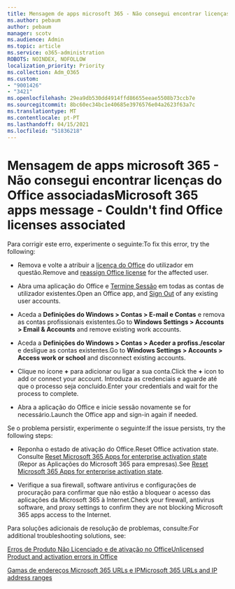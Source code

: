 ```yaml
---
title: Mensagem de apps microsoft 365 - Não consegui encontrar licenças do Office associadas
ms.author: pebaum
author: pebaum
manager: scotv
ms.audience: Admin
ms.topic: article
ms.service: o365-administration
ROBOTS: NOINDEX, NOFOLLOW
localization_priority: Priority
ms.collection: Adm_O365
ms.custom:
- "9001426"
- "3421"
ms.openlocfilehash: 29ea9db530dd4914ffd86655eeae5508b73ccb7e
ms.sourcegitcommit: 8bc60ec34bc1e40685e3976576e04a2623f63a7c
ms.translationtype: MT
ms.contentlocale: pt-PT
ms.lasthandoff: 04/15/2021
ms.locfileid: "51836218"
---
```

# <a name="microsoft-365-apps-message---couldnt-find-office-licenses-associated"></a><span data-ttu-id="ef2c0-102">Mensagem de apps microsoft 365 - Não consegui encontrar licenças do Office associadas</span><span class="sxs-lookup"><span data-stu-id="ef2c0-102">Microsoft 365 apps message - Couldn't find Office licenses associated</span></span>

<span data-ttu-id="ef2c0-103">Para corrigir este erro, experimente o seguinte:</span><span class="sxs-lookup"><span data-stu-id="ef2c0-103">To fix this error, try the following:</span></span>

- <span data-ttu-id="ef2c0-104">Remova e volte a atribuir a [licença do Office](https://docs.microsoft.com/microsoft-365/admin/manage/assign-licenses-to-users) do utilizador em questão.</span><span class="sxs-lookup"><span data-stu-id="ef2c0-104">Remove and [reassign Office license](https://docs.microsoft.com/microsoft-365/admin/manage/assign-licenses-to-users) for the affected user.</span></span>

- <span data-ttu-id="ef2c0-105">Abra uma aplicação do Office e [Termine Sessão](https://support.office.com/article/sign-out-of-office-5a20dc11-47e9-4b6f-945d-478cb6d92071) em todas as contas de utilizador existentes.</span><span class="sxs-lookup"><span data-stu-id="ef2c0-105">Open an Office app, and [Sign Out](https://support.office.com/article/sign-out-of-office-5a20dc11-47e9-4b6f-945d-478cb6d92071) of any existing user accounts.</span></span>

- <span data-ttu-id="ef2c0-106">Aceda a **Definições do Windows > Contas > E-mail e Contas** e remova as contas profissionais existentes.</span><span class="sxs-lookup"><span data-stu-id="ef2c0-106">Go to **Windows Settings > Accounts > Email & Accounts** and remove existing work accounts.</span></span>

- <span data-ttu-id="ef2c0-107">Aceda a **Definições do Windows > Contas > Aceder a profiss./escolar** e desligue as contas existentes.</span><span class="sxs-lookup"><span data-stu-id="ef2c0-107">Go to **Windows Settings > Accounts > Access work or school** and disconnect existing accounts.</span></span>

- <span data-ttu-id="ef2c0-108">Clique no ícone **+** para adicionar ou ligar a sua conta.</span><span class="sxs-lookup"><span data-stu-id="ef2c0-108">Click the **+** icon to add or connect your account.</span></span> <span data-ttu-id="ef2c0-109">Introduza as credenciais e aguarde até que o processo seja concluído.</span><span class="sxs-lookup"><span data-stu-id="ef2c0-109">Enter your credentials and wait for the process to complete.</span></span>

- <span data-ttu-id="ef2c0-110">Abra a aplicação do Office e inicie sessão novamente se for necessário.</span><span class="sxs-lookup"><span data-stu-id="ef2c0-110">Launch the Office app and sign-in again if needed.</span></span>

<span data-ttu-id="ef2c0-111">Se o problema persistir, experimente o seguinte:</span><span class="sxs-lookup"><span data-stu-id="ef2c0-111">If the issue persists, try the following steps:</span></span>

- <span data-ttu-id="ef2c0-112">Reponha o estado de ativação do Office.</span><span class="sxs-lookup"><span data-stu-id="ef2c0-112">Reset Office activation state.</span></span> <span data-ttu-id="ef2c0-113">Consulte [Reset Microsoft 365 Apps for enterprise activation state](https://docs.microsoft.com/office365/troubleshoot/activation/reset-office-365-proplus-activation-state) (Repor as Aplicações do Microsoft 365 para empresas).</span><span class="sxs-lookup"><span data-stu-id="ef2c0-113">See [Reset Microsoft 365 Apps for enterprise activation state](https://docs.microsoft.com/office365/troubleshoot/activation/reset-office-365-proplus-activation-state).</span></span>

- <span data-ttu-id="ef2c0-114">Verifique a sua firewall, software antivírus e configurações de procuração para confirmar que não estão a bloquear o acesso das aplicações da Microsoft 365 à Internet.</span><span class="sxs-lookup"><span data-stu-id="ef2c0-114">Check your firewall, antivirus software, and proxy settings to confirm they are not blocking Microsoft 365 apps access to the Internet.</span></span> 

<span data-ttu-id="ef2c0-115">Para soluções adicionais de resolução de problemas, consulte:</span><span class="sxs-lookup"><span data-stu-id="ef2c0-115">For additional troubleshooting solutions, see:</span></span>

[<span data-ttu-id="ef2c0-116">Erros de Produto Não Licenciado e de ativação no Office</span><span class="sxs-lookup"><span data-stu-id="ef2c0-116">Unlicensed Product and activation errors in Office</span></span>](https://support.office.com/Article/0d23d3c0-c19c-4b2f-9845-5344fedc4380?wt.mc_id=Alchemy_ClientDIA)

[<span data-ttu-id="ef2c0-117">Gamas de endereços Microsoft 365 URLs e IP</span><span class="sxs-lookup"><span data-stu-id="ef2c0-117">Microsoft 365 URLs and IP address ranges</span></span>](https://docs.microsoft.com/office365/enterprise/urls-and-ip-address-ranges)
